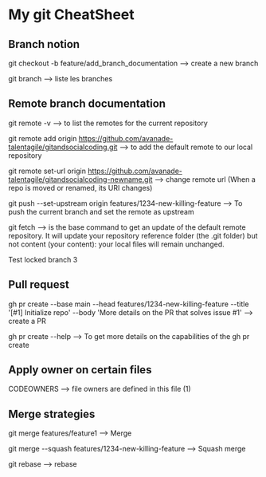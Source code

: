 # My git CheatSheet
## Branch notion

git checkout -b feature/add_branch_documentation --> create a new branch

git branch --> liste les branches

## Remote branch documentation
git remote -v --> to list the remotes for the current repository

git remote add origin https://github.com/avanade-talentagile/gitandsocialcoding.git --> to add the default remote to our local repository

git remote set-url origin https://github.com/avanade-talentagile/gitandsocialcoding-newname.git -->  change remote url (When a repo is moved or renamed, its URI changes)

git push --set-upstream origin features/1234-new-killing-feature --> To push the current branch and set the remote as upstream

git fetch --> is the base command to get an update of the default remote repository. It will update your repository reference folder (the .git folder) but not content (your content): your local files will remain unchanged.


Test locked branch 3

## Pull request
gh pr create --base main --head features/1234-new-killing-feature --title '[#1] Initialize repo' --body 'More details on the PR that solves issue #1' --> create a PR

gh pr create --help --> To get more details on the capabilities of the gh pr create

## Apply owner on certain files

CODEOWNERS --> file owners are defined in this file (1)

## Merge strategies
git merge features/feature1 --> Merge

git merge --squash features/1234-new-killing-feature --> Squash merge

git rebase --> rebase

